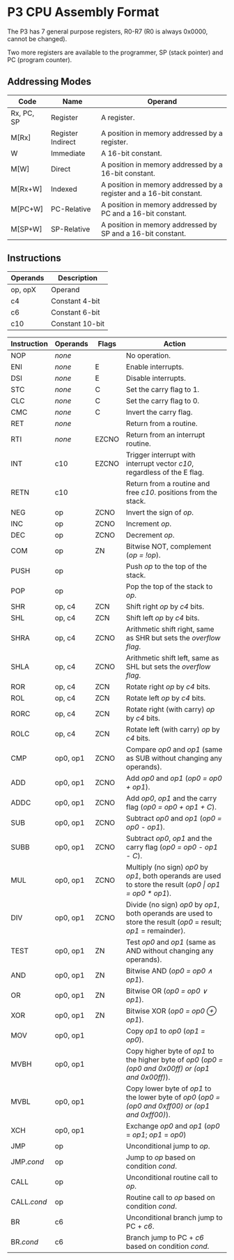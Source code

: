# P3 CPU Assembly Format #

The P3 has 7 general purpose registers, R0-R7 (R0 is always 0x0000, cannot be changed).

Two more registers are available to the programmer, SP (stack pointer) and PC (program counter).

## Addressing Modes ##

| Code       | Name              | Operand
| ---------- | ----------------- | -------
| Rx, PC, SP | Register          | A register.
| M[Rx]      | Register Indirect | A position in memory addressed by a register.
| W          | Immediate         | A 16-bit constant.
| M[W]       | Direct            | A position in memory addressed by a 16-bit constant.
| M[Rx+W]    | Indexed           | A position in memory addressed by a register and a 16-bit constant.
| M[PC+W]    | PC-Relative       | A position in memory addressed by PC and a 16-bit constant.
| M[SP+W]    | SP-Relative       | A position in memory addressed by SP and a 16-bit constant.

## Instructions ##

| Operands | Description
| -------- | -----------
| op, opX  | Operand
| c4       | Constant 4-bit
| c6       | Constant 6-bit
| c10      | Constant 10-bit

| Instruction | Operands | Flags | Action
| ----------- | -------- | ----- | ------
| NOP         | _none_   |       | No operation.
| ENI         | _none_   | E     | Enable interrupts.
| DSI         | _none_   | E     | Disable interrupts.
| STC         | _none_   | C     | Set the carry flag to 1.
| CLC         | _none_   | C     | Set the carry flag to 0.
| CMC         | _none_   | C     | Invert the carry flag.
| RET         | _none_   |       | Return from a routine.
| RTI         | _none_   | EZCNO | Return from an interrupt routine.
| INT         | c10      | EZCNO | Trigger interrupt with interrupt vector _c10_, regardless of the E flag.
| RETN        | c10      |       | Return from a routine and free _c10_. positions from the stack.
| NEG         | op       | ZCNO  | Invert the sign of _op_.
| INC         | op       | ZCNO  | Increment _op_.
| DEC         | op       | ZCNO  | Decrement _op_.
| COM         | op       | ZN    | Bitwise NOT, complement (_op = !op_).
| PUSH        | op       |       | Push _op_ to the top of the stack.
| POP         | op       |       | Pop the top of the stack to _op_.
| SHR         | op, c4   | ZCN   | Shift right _op_ by _c4_ bits.
| SHL         | op, c4   | ZCN   | Shift left _op_ by _c4_ bits.
| SHRA        | op, c4   | ZCNO  | Arithmetic shift right, same as SHR but sets the _overflow flag_.
| SHLA        | op, c4   | ZCNO  | Arithmetic shift left, same as SHL but sets the _overflow flag_.
| ROR         | op, c4   | ZCN   | Rotate right _op_ by _c4_ bits.
| ROL         | op, c4   | ZCN   | Rotate left _op_ by _c4_ bits.
| RORC        | op, c4   | ZCN   | Rotate right (with carry) _op_ by _c4_ bits.
| ROLC        | op, c4   | ZCN   | Rotate left (with carry) _op_ by _c4_ bits.
| CMP         | op0, op1 | ZCNO  | Compare _op0_ and _op1_ (same as SUB without changing any operands).
| ADD         | op0, op1 | ZCNO  | Add _op0_ and _op1_ (_op0 = op0 + op1_).
| ADDC        | op0, op1 | ZCNO  | Add _op0_, _op1_ and the carry flag (_op0 = op0 + op1 + C_).
| SUB         | op0, op1 | ZCNO  | Subtract _op0_ and _op1_ (_op0 = op0 - op1_).
| SUBB        | op0, op1 | ZCNO  | Subtract _op0_, _op1_ and the carry flag (_op0 = op0 - op1 - C_).
| MUL         | op0, op1 | ZCNO  | Multiply (no sign) _op0_ by _op1_, both operands are used to store the result (_op0 &#124; op1 = op0 * op1_).
| DIV         | op0, op1 | ZCNO  | Divide (no sign) _op0_ by _op1_, both operands are used to store the result (_op0_ = result; _op1_ = remainder).
| TEST        | op0, op1 | ZN    | Test _op0_ and _op1_ (same as AND without changing any operands).
| AND         | op0, op1 | ZN    | Bitwise AND (_op0 = op0 &and; op1_).
| OR          | op0, op1 | ZN    | Bitwise OR (_op0 = op0 &or; op1_).
| XOR         | op0, op1 | ZN    | Bitwise XOR (_op0 = op0 &oplus; op1_).
| MOV         | op0, op1 |       | Copy _op1_ to _op0_ (_op1 = op0_).
| MVBH        | op0, op1 |       | Copy higher byte of _op1_ to the higher byte of _op0_ (_op0 = (op0 and 0x00ff) or (op1 and 0x00ff)_).
| MVBL        | op0, op1 |       | Copy lower byte of _op1_ to the lower byte of _op0_ (_op0 = (op0 and 0xff00) or (op1 and 0xff00)_).
| XCH         | op0, op1 |       | Exchange _op0_ and _op1_ (_op0_ = _op1_; _op1_ = _op0_)
| JMP         | op       |       | Unconditional jump to _op_.
| JMP._cond_  | op       |       | Jump to _op_ based on condition _cond_.
| CALL        | op       |       | Unconditional routine call to _op_.
| CALL._cond_ | op       |       | Routine call to _op_ based on condition _cond_.
| BR          | c6       |       | Unconditional branch jump to PC + _c6_.
| BR._cond_   | c6       |       | Branch jump to PC + _c6_ based on condition _cond_.
